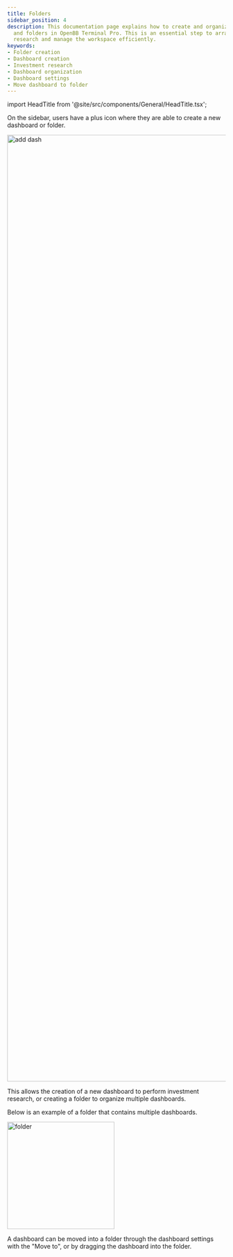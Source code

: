 ```yaml
---
title: Folders
sidebar_position: 4
description: This documentation page explains how to create and organize dashboards
  and folders in OpenBB Terminal Pro. This is an essential step to arrange investment
  research and manage the workspace efficiently.
keywords:
- Folder creation
- Dashboard creation
- Investment research
- Dashboard organization
- Dashboard settings
- Move dashboard to folder
---
```


<!-- markdownlint-disable MD012 MD031 MD033 -->

import HeadTitle from '@site/src/components/General/HeadTitle.tsx';

<HeadTitle title="Folders | OpenBB Terminal Pro Docs" />

On the sidebar, users have a plus icon where they are able to create a new dashboard or folder.

<img className="pro-border-gradient" width="2181" alt="add dash" src="https://github.com/OpenBB-finance/OpenBBTerminal/assets/25267873/c8a88574-7ec4-4abd-8662-9e1f6cf376bc" />

This allows the creation of a new dashboard to perform investment research, or creating a folder to organize multiple dashboards.

Below is an example of a folder that contains multiple dashboards.

<img className="pro-border-gradient" width="247" alt="folder" src="https://github.com/OpenBB-finance/OpenBBTerminal/assets/25267873/0c928803-7ef3-4b63-8313-5f5fec767197" />

A dashboard can be moved into a folder through the dashboard settings with the "Move to", or by dragging the dashboard into the folder.
